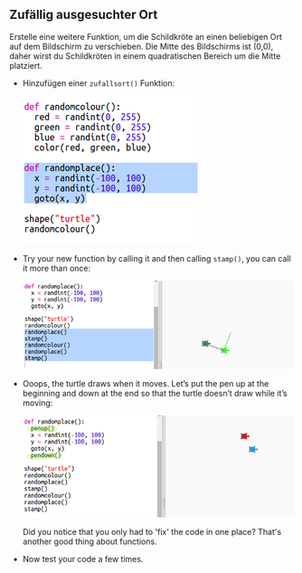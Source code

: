 ## Zufällig ausgesuchter Ort

Erstelle eine weitere Funktion, um die Schildkröte an einen beliebigen Ort auf dem Bildschirm zu verschieben. Die Mitte des Bildschirms ist (0,0), daher wirst du Schildkröten in einem quadratischen Bereich um die Mitte platziert.

+ Hinzufügen einer `zufallsort()` Funktion:
    
    ![screenshot](images/modern-place-function.png)

+ Try your new function by calling it and then calling `stamp()`, you can call it more than once:
    
    ![screenshot](images/modern-call-place.png)

+ Ooops, the turtle draws when it moves. Let’s put the pen up at the beginning and down at the end so that the turtle doesn’t draw while it’s moving:
    
    ![screenshot](images/modern-place-pen.png)
    
    Did you notice that you only had to 'fix' the code in one place? That's another good thing about functions.

+ Now test your code a few times.